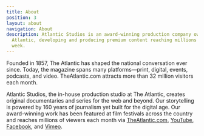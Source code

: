 ```yaml
---
title: About
position: 3
layout: about
navigation: About
description: Atlantic Studios is an award-winning production company owned by The
  Atlantic, developing and producing premium content reaching millions globally each
  week.
---
```


Founded in 1857, The Atlantic has shaped the national conversation ever since. Today, the magazine spans many platforms—print, digital, events, podcasts, and video. TheAtlantic.com attracts more than 32 million visitors each month.

Atlantic Studios, the in-house production studio at The Atlantic, creates original documentaries and series for the web and beyond. Our storytelling is powered by 160 years of journalism yet built for the digital age. Our award-winning work has been featured at film festivals across the country and reaches millions of viewers each month via <a href="https://www.theatlantic.com/video/" target="_blank">TheAtlantic.com</a>, <a href="https://www.youtube.com/user/TheAtlantic" target="_blank">YouTube</a>, <a href="https://www.facebook.com/pg/TheAtlantic/videos/?ref=page_internal" target="_blank">Facebook</a>, and <a href="https://vimeo.com/atlanticvideo" target="_blank">Vimeo</a>.
